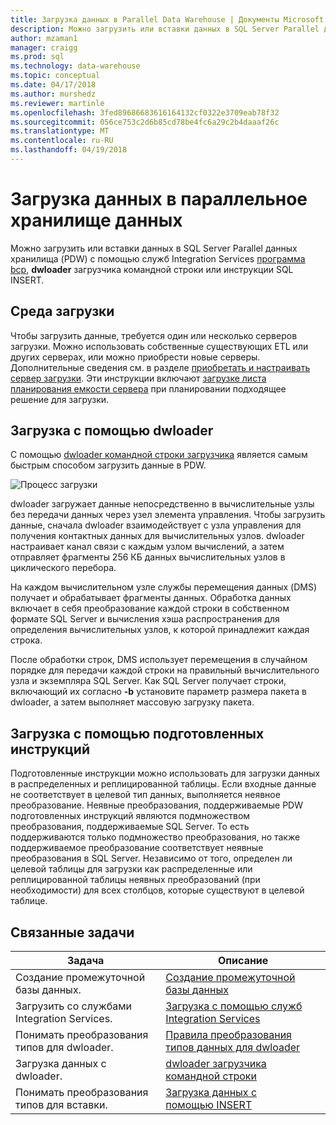 ```yaml
---
title: Загрузка данных в Parallel Data Warehouse | Документы Microsoft
description: Можно загрузить или вставки данных в SQL Server Parallel данных хранилища (PDW) с помощью служб Integration Services, программа bcp, dwloader или инструкцию SQL INSERT.
author: mzaman1
manager: craigg
ms.prod: sql
ms.technology: data-warehouse
ms.topic: conceptual
ms.date: 04/17/2018
ms.author: murshedz
ms.reviewer: martinle
ms.openlocfilehash: 3fed89686683616164132cf0322e3709eab78f32
ms.sourcegitcommit: 056ce753c2d6b85cd78be4fc6a29c2b4daaaf26c
ms.translationtype: MT
ms.contentlocale: ru-RU
ms.lasthandoff: 04/19/2018
---
```

# <a name="loading-data-into-parallel-data-warehouse"></a>Загрузка данных в параллельное хранилище данных
Можно загрузить или вставки данных в SQL Server Parallel данных хранилища (PDW) с помощью служб Integration Services [программа bcp](../tools/bcp-utility.md), **dwloader** загрузчика командной строки или инструкции SQL INSERT.  

## <a name="loading-environment"></a>Среда загрузки  
Чтобы загрузить данные, требуется один или несколько серверов загрузки. Можно использовать собственные существующих ETL или других серверах, или можно приобрести новые серверы. Дополнительные сведения см. в разделе [приобретать и настраивать сервер загрузки](acquire-and-configure-loading-server.md). Эти инструкции включают [загрузке листа планирования емкости сервера](loading-server-capacity-planning-worksheet.md) при планировании подходящее решение для загрузки.  
  
## <a name="load-with-dwloader"></a>Загрузка с помощью dwloader  
С помощью [dwloader командной строки загрузчика](dwloader.md) является самым быстрым способом загрузить данные в PDW.  
  
![Процесс загрузки](media/loading-process.png "процесс загрузки")  
  
dwloader загружает данные непосредственно в вычислительные узлы без передачи данных через узел элемента управления. Чтобы загрузить данные, сначала dwloader взаимодействует с узла управления для получения контактных данных для вычислительных узлов. dwloader настраивает канал связи с каждым узлом вычислений, а затем отправляет фрагменты 256 КБ данных вычислительных узлов в циклического перебора.  
  
На каждом вычислительном узле службы перемещения данных (DMS) получает и обрабатывает фрагменты данных. Обработка данных включает в себя преобразование каждой строки в собственном формате SQL Server и вычисления хэша распространения для определения вычислительных узлов, к которой принадлежит каждая строка.  
  
После обработки строк, DMS использует перемещения в случайном порядке для передачи каждой строки на правильный вычислительного узла и экземпляра SQL Server. Как SQL Server получает строки, включающий их согласно **-b** установите параметр размера пакета в dwloader, а затем выполняет массовую загрузку пакета.  

## <a name="load-with-prepared-statements"></a>Загрузка с помощью подготовленных инструкций

Подготовленные инструкции можно использовать для загрузки данных в распределенных и реплицированной таблицы. Если входные данные не соответствует в целевой тип данных, выполняется неявное преобразование. Неявные преобразования, поддерживаемые PDW подготовленных инструкций являются подмножеством преобразования, поддерживаемые SQL Server. То есть поддерживаются только подмножество преобразования, но также поддерживаемое преобразование соответствует неявные преобразования в SQL Server. Независимо от того, определен ли целевой таблицы для загрузки как распределенные или реплицированной таблицы неявных преобразований (при необходимости) для всех столбцов, которые существуют в целевой таблице. 

<!-- MISSING LINK
For more information, see [Prepared statements](prepared-statements.md).
-->
  
## <a name="related-tasks"></a>Связанные задачи  
  
|Задача|Описание|  
|--------|---------------|  
|Создание промежуточной базы данных.|[Создание промежуточной базы данных](staging-database.md)|  
|Загрузить со службами Integration Services.|[Загрузка с помощью служб Integration Services](load-with-ssis.md)|  
|Понимать преобразования типов для dwloader.|[Правила преобразования типов данных для dwloader](dwloader-data-type-conversion-rules.md)|  
|Загрузка данных с dwloader.|[dwloader загрузчика командной строки](dwloader.md)|  
|Понимать преобразования типов для вставки.|[Загрузка данных с помощью INSERT](load-with-insert.md)|  
 
<!-- MISSING LINKS
## See Also  
[Grant permissions to load data](grant-permissions-to-load-data.md)  
[Common metadata query examles](metadata-query-examples.md)  
  
-->
